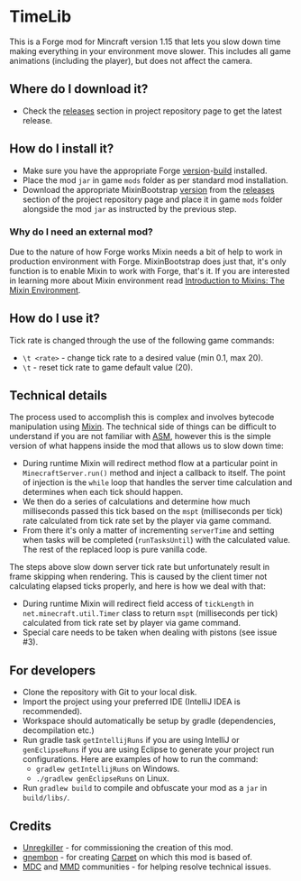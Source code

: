 # TimeLib

This is a Forge mod for Mincraft version 1.15 that lets you slow down time making everything in your environment move slower. This includes all game animations (including the player), but does not affect the camera.

## Where do I download it?

- Check the [releases](https://github.com/yooksi/trcm/releases) section in project repository page to get the latest release.

## How do I install it?

- Make sure you have the appropriate Forge [version](https://github.com/yooksi/trcm/blob/master/gradle.properties#L9)-[build](https://github.com/yooksi/trcm/blob/master/gradle.properties#L10) installed.
- Place the mod `jar` in game `mods` folder as per standard mod installation.
- Download the appropriate MixinBootstrap [version](https://github.com/yooksi/trcm/blob/master/gradle.properties#L13) from the [releases](https://github.com/LXGaming/MixinBootstrap/releases) section of the project repository page and place it in game `mods` folder alongside the mod `jar` as instructed by the previous step.

### Why do I need an external mod?

Due to the nature of how Forge works Mixin needs a bit of help to work in production environment with Forge. MixinBootstrap does just that, it's only function is to enable Mixin to work with Forge, that's it. If you are interested in learning more about Mixin environment read [Introduction to Mixins: The Mixin Environment](https://github.com/SpongePowered/Mixin/wiki/Introduction-to-Mixins---The-Mixin-Environment).

## How do I use it?

Tick rate is changed through the use of the following game commands:

- `\t <rate>` - change tick rate to a desired value (min 0.1, max 20).
- `\t` - reset tick rate to game default value (20).

## Technical details

The process used to accomplish this is complex and involves bytecode manipulation using [Mixin](https://github.com/SpongePowered/Mixin). The technical side of things can be difficult to understand if you are not familiar with [ASM](https://asm.ow2.io/), however this is the simple version of what happens inside the mod that allows us to slow down time:

- During runtime Mixin will redirect method flow at a particular point in `MinecraftServer.run()` method and inject a callback to itself. The point of injection is the `while` loop that handles the server time calculation and determines when each tick should happen.
- We then do a series of calculations and determine how much milliseconds passed this tick based on the `mspt` (milliseconds per tick) rate calculated from tick rate set by the player via game command.
- From there it's only a matter of incrementing `serverTime` and setting when tasks will be completed (`runTasksUntil`) with the calculated value. The rest of the replaced loop is pure vanilla code.

The steps above slow down server tick rate but unfortunately result in frame skipping when rendering. This is caused by the client timer not calculating elapsed ticks properly, and here is how we deal with that: 

- During runtime Mixin will redirect field access of `tickLength` in `net.minecraft.util.Timer` class to return `mspt` (milliseconds per tick) calculated from tick rate set by player via game command.
- Special care needs to be taken when dealing with pistons (see issue #3).

## For developers

- Clone the repository with Git to your local disk.
- Import the project using your preferred IDE (IntelliJ IDEA is recommended).
- Workspace should automatically be setup by gradle (dependencies, decompilation etc.)
- Run gradle task `getIntellijRuns` if you are using IntelliJ or `genEclipseRuns` if you are using Eclipse to generate your project run configurations. Here are examples of how to run the command:
  - `gradlew getIntellijRuns` on Windows.
  - `./gradlew genEclipseRuns` on Linux.
- Run `gradlew build` to compile and obfuscate your mod as a `jar` in `build/libs/`.

## Credits

- [Unregkiller](https://github.com/Unregkiller) - for commissioning the creation of this mod.
- [gnembon](https://github.com/gnembon) - for creating [Carpet](https://github.com/gnembon/fabric-carpet/blob/master/src/main/java/carpet/mixins/MinecraftServer_tickspeedMixin.java) on which this mod is based of.
- [MDC](https://www.moddevcafe.com/) and [MMD](https://discordapp.com/invite/EDbExcX) communities - for helping resolve technical issues. 